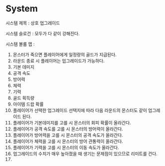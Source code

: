 # System

시스템 제목 : 상호 업그레이드

시스템 슬로건 : 모두가 다 같이 강해진다.

시스템 볼륨 맵 : 
1. 몬스터가 죽으면 플레이어에게 일정량의 골드가 지급된다.
2. 라운드 종료 시 플레이어는 업그레이드가 가능하다.
  1. 기본 데미지
  2. 공격 속도
  3. 방어력
  4. 체력
  5. 기력
  6. 골드 획득량
  7. 아이템 드랍 확률
3. 플레이어가 선택한 업그레이드 선택지에 따라 다음 라운드의 몬스터도 같이 업그레이드 된다. 
  1. 플레이어가 기본데미지를 고를 시 몬스터의 회피 확률이 올라간다.
  2. 플레이어가 공격 속도를 고를 시 몬스터의 방어력이 올라간다.
  3. 플레이어가 방어력을 고를 시 몬스터의 공격 속도가 올라간다.
  4. 플레이어가 체력을 고를 시 몬스터의 방어 관통력이 올라간다.
  5. 플레이어가 기력을 고를 시 몬스터의 이동 속도가 올라간다.
4. 업그레이드의 수치가 매우 높아졌을 때 생기는 문제점이 있으므로 리미트를 건다.
  1. 
